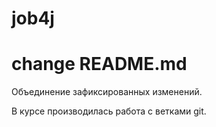 # job4j
# change README.md

Объединение зафиксированных изменений.

В курсе производилась работа с ветками git.